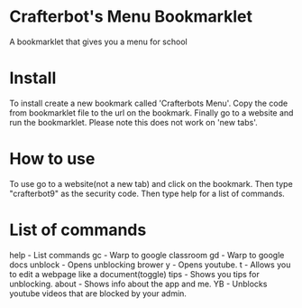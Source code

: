# Crafterbot's Menu Bookmarklet
A bookmarklet that gives you a menu for school
 
# Install

To install create a new bookmark called 'Crafterbots Menu'. Copy the code from bookmarklet file to the url on the bookmark. Finally go to a website and run the bookmarklet. Please note this does not work on 'new tabs'.

# How to use

To use go to a website(not a new tab) and click on the bookmark. Then type "crafterbot9" as the security code. Then type help for a list of commands.

# List of commands

help - List commands
gc - Warp to google classroom
gd - Warp to google docs
unblock - Opens unblocking brower
y - Opens youtube.
t - Allows you to edit a webpage like a document(toggle)
tips - Shows you tips for unblocking.
about - Shows info about the app and me.
YB - Unblocks youtube videos that are blocked by your admin.
